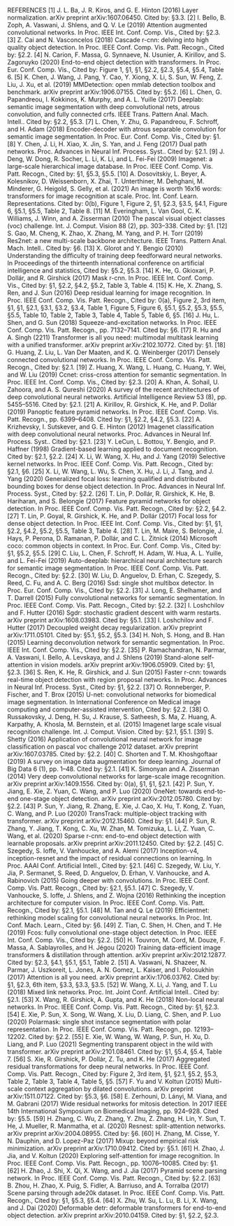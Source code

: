 REFERENCES
[1] J. L. Ba, J. R. Kiros, and G. E. Hinton (2016) Layer normalization. arXiv preprint arXiv:1607.06450. Cited by: §3.3.
[2] I. Bello, B. Zoph, A. Vaswani, J. Shlens, and Q. V. Le (2019) Attention augmented convolutional networks. In Proc. IEEE Int. Conf. Comp. Vis., Cited by: §2.3.
[3] Z. Cai and N. Vasconcelos (2018) Cascade r-cnn: delving into high quality object detection. In Proc. IEEE Conf. Comp. Vis. Patt. Recogn., Cited by: §2.2.
[4] N. Carion, F. Massa, G. Synnaeve, N. Usunier, A. Kirillov, and S. Zagoruyko (2020) End-to-end object detection with transformers. In Proc. Eur. Conf. Comp. Vis., Cited by: Figure 1, §1, §1, §2.2, §2.3, §5.4, §5.4, Table 6.
[5] K. Chen, J. Wang, J. Pang, Y. Cao, Y. Xiong, X. Li, S. Sun, W. Feng, Z. Liu, J. Xu, et al. (2019) MMDetection: open mmlab detection toolbox and benchmark. arXiv preprint arXiv:1906.07155. Cited by: §5.2.
[6] L. Chen, G. Papandreou, I. Kokkinos, K. Murphy, and A. L. Yuille (2017) Deeplab: semantic image segmentation with deep convolutional nets, atrous convolution, and fully connected crfs. IEEE Trans. Pattern Anal. Mach. Intell.. Cited by: §2.2, §5.3.
[7] L. Chen, Y. Zhu, G. Papandreou, F. Schroff, and H. Adam (2018) Encoder-decoder with atrous separable convolution for semantic image segmentation. In Proc. Eur. Conf. Comp. Vis., Cited by: §1.
[8] Y. Chen, J. Li, H. Xiao, X. Jin, S. Yan, and J. Feng (2017) Dual path networks. Proc. Advances in Neural Inf. Process. Syst.. Cited by: §2.1.
[9] J. Deng, W. Dong, R. Socher, L. Li, K. Li, and L. Fei-Fei (2009) Imagenet: a large-scale hierarchical image database. In Proc. IEEE Conf. Comp. Vis. Patt. Recogn., Cited by: §1, §5.3, §5.5.
[10] A. Dosovitskiy, L. Beyer, A. Kolesnikov, D. Weissenborn, X. Zhai, T. Unterthiner, M. Dehghani, M. Minderer, G. Heigold, S. Gelly, et al. (2021) An image is worth 16x16 words: transformers for image recognition at scale. Proc. Int. Conf. Learn. Representations. Cited by: 0(b), Figure 1, Figure 2, §1, §2.3, §3.5, §4.1, Figure 6, §5.1, §5.5, Table 2, Table 8.
[11] M. Everingham, L. Van Gool, C. K. Williams, J. Winn, and A. Zisserman (2010) The pascal visual object classes (voc) challenge. Int. J. Comput. Vision 88 (2), pp. 303–338. Cited by: §1.
[12] S. Gao, M. Cheng, K. Zhao, X. Zhang, M. Yang, and P. H. Torr (2019) Res2net: a new multi-scale backbone architecture. IEEE Trans. Pattern Anal. Mach. Intell.. Cited by: §6.
[13] X. Glorot and Y. Bengio (2010) Understanding the difficulty of training deep feedforward neural networks. In Proceedings of the thirteenth international conference on artificial intelligence and statistics, Cited by: §5.2, §5.3.
[14] K. He, G. Gkioxari, P. Dollár, and R. Girshick (2017) Mask r-cnn. In Proc. IEEE Int. Conf. Comp. Vis., Cited by: §1, §2.2, §4.2, §5.2, Table 3, Table 4.
[15] K. He, X. Zhang, S. Ren, and J. Sun (2016) Deep residual learning for image recognition. In Proc. IEEE Conf. Comp. Vis. Patt. Recogn., Cited by: 0(a), Figure 2, 3rd item, §1, §1, §2.1, §3.1, §3.2, §3.4, Table 1, Figure 5, Figure 6, §5.1, §5.2, §5.3, §5.5, §5.5, Table 10, Table 2, Table 3, Table 4, Table 5, Table 6, §5.
[16] J. Hu, L. Shen, and G. Sun (2018) Squeeze-and-excitation networks. In Proc. IEEE Conf. Comp. Vis. Patt. Recogn., pp. 7132–7141. Cited by: §6.
[17] R. Hu and A. Singh (2211) Transformer is all you need: multimodal multitask learning with a unified transformer. arXiv preprint arXiv:2102.10772. Cited by: §1.
[18] G. Huang, Z. Liu, L. Van Der Maaten, and K. Q. Weinberger (2017) Densely connected convolutional networks. In Proc. IEEE Conf. Comp. Vis. Patt. Recogn., Cited by: §2.1.
[19] Z. Huang, X. Wang, L. Huang, C. Huang, Y. Wei, and W. Liu (2019) Ccnet: criss-cross attention for semantic segmentation. In Proc. IEEE Int. Conf. Comp. Vis., Cited by: §2.3.
[20] A. Khan, A. Sohail, U. Zahoora, and A. S. Qureshi (2020) A survey of the recent architectures of deep convolutional neural networks. Artificial Intelligence Review 53 (8), pp. 5455–5516. Cited by: §2.1.
[21] A. Kirillov, R. Girshick, K. He, and P. Dollár (2019) Panoptic feature pyramid networks. In Proc. IEEE Conf. Comp. Vis. Patt. Recogn., pp. 6399–6408. Cited by: §1, §2.2, §4.2, §5.3.
[22] A. Krizhevsky, I. Sutskever, and G. E. Hinton (2012) Imagenet classification with deep convolutional neural networks. Proc. Advances in Neural Inf. Process. Syst.. Cited by: §2.1.
[23] Y. LeCun, L. Bottou, Y. Bengio, and P. Haffner (1998) Gradient-based learning applied to document recognition. Cited by: §2.1, §2.2.
[24] X. Li, W. Wang, X. Hu, and J. Yang (2019) Selective kernel networks. In Proc. IEEE Conf. Comp. Vis. Patt. Recogn., Cited by: §2.1, §6.
[25] X. Li, W. Wang, L. Wu, S. Chen, X. Hu, J. Li, J. Tang, and J. Yang (2020) Generalized focal loss: learning qualified and distributed bounding boxes for dense object detection. In Proc. Advances in Neural Inf. Process. Syst., Cited by: §2.2.
[26] T. Lin, P. Dollár, R. Girshick, K. He, B. Hariharan, and S. Belongie (2017) Feature pyramid networks for object detection. In Proc. IEEE Conf. Comp. Vis. Patt. Recogn., Cited by: §2.2, §4.2.
[27] T. Lin, P. Goyal, R. Girshick, K. He, and P. Dollár (2017) Focal loss for dense object detection. In Proc. IEEE Int. Conf. Comp. Vis., Cited by: §1, §1, §2.2, §4.2, §5.2, §5.5, Table 3, Table 4.
[28] T. Lin, M. Maire, S. Belongie, J. Hays, P. Perona, D. Ramanan, P. Dollár, and C. L. Zitnick (2014) Microsoft coco: common objects in context. In Proc. Eur. Conf. Comp. Vis., Cited by: §1, §5.2, §5.5.
[29] C. Liu, L. Chen, F. Schroff, H. Adam, W. Hua, A. L. Yuille, and L. Fei-Fei (2019) Auto-deeplab: hierarchical neural architecture search for semantic image segmentation. In Proc. IEEE Conf. Comp. Vis. Patt. Recogn., Cited by: §2.2.
[30] W. Liu, D. Anguelov, D. Erhan, C. Szegedy, S. Reed, C. Fu, and A. C. Berg (2016) Ssd: single shot multibox detector. In Proc. Eur. Conf. Comp. Vis., Cited by: §2.2.
[31] J. Long, E. Shelhamer, and T. Darrell (2015) Fully convolutional networks for semantic segmentation. In Proc. IEEE Conf. Comp. Vis. Patt. Recogn., Cited by: §2.2.
[32] I. Loshchilov and F. Hutter (2016) Sgdr: stochastic gradient descent with warm restarts. arXiv preprint arXiv:1608.03983. Cited by: §5.1.
[33] I. Loshchilov and F. Hutter (2017) Decoupled weight decay regularization. arXiv preprint arXiv:1711.05101. Cited by: §5.1, §5.2, §5.3.
[34] H. Noh, S. Hong, and B. Han (2015) Learning deconvolution network for semantic segmentation. In Proc. IEEE Int. Conf. Comp. Vis., Cited by: §2.2.
[35] P. Ramachandran, N. Parmar, A. Vaswani, I. Bello, A. Levskaya, and J. Shlens (2019) Stand-alone self-attention in vision models. arXiv preprint arXiv:1906.05909. Cited by: §1, §2.3.
[36] S. Ren, K. He, R. Girshick, and J. Sun (2015) Faster r-cnn: towards real-time object detection with region proposal networks. In Proc. Advances in Neural Inf. Process. Syst., Cited by: §1, §2.2.
[37] O. Ronneberger, P. Fischer, and T. Brox (2015) U-net: convolutional networks for biomedical image segmentation. In International Conference on Medical image computing and computer-assisted intervention, Cited by: §2.2.
[38] O. Russakovsky, J. Deng, H. Su, J. Krause, S. Satheesh, S. Ma, Z. Huang, A. Karpathy, A. Khosla, M. Bernstein, et al. (2015) Imagenet large scale visual recognition challenge. Int. J. Comput. Vision. Cited by: §2.1, §5.1.
[39] S. Shetty (2016) Application of convolutional neural network for image classification on pascal voc challenge 2012 dataset. arXiv preprint arXiv:1607.03785. Cited by: §2.2.
[40] C. Shorten and T. M. Khoshgoftaar (2019) A survey on image data augmentation for deep learning. Journal of Big Data 6 (1), pp. 1–48. Cited by: §2.1.
[41] K. Simonyan and A. Zisserman (2014) Very deep convolutional networks for large-scale image recognition. arXiv preprint arXiv:1409.1556. Cited by: 0(a), §1, §1, §2.1.
[42] P. Sun, Y. Jiang, E. Xie, Z. Yuan, C. Wang, and P. Luo (2020) OneNet: towards end-to-end one-stage object detection. arXiv preprint arXiv:2012.05780. Cited by: §2.2.
[43] P. Sun, Y. Jiang, R. Zhang, E. Xie, J. Cao, X. Hu, T. Kong, Z. Yuan, C. Wang, and P. Luo (2020) TransTrack: multiple-object tracking with transformer. arXiv preprint arXiv:2012.15460. Cited by: §1.
[44] P. Sun, R. Zhang, Y. Jiang, T. Kong, C. Xu, W. Zhan, M. Tomizuka, L. Li, Z. Yuan, C. Wang, et al. (2020) Sparse r-cnn: end-to-end object detection with learnable proposals. arXiv preprint arXiv:2011.12450. Cited by: §2.2.
[45] C. Szegedy, S. Ioffe, V. Vanhoucke, and A. Alemi (2017) Inception-v4, inception-resnet and the impact of residual connections on learning. In Proc. AAAI Conf. Artificial Intell., Cited by: §2.1.
[46] C. Szegedy, W. Liu, Y. Jia, P. Sermanet, S. Reed, D. Anguelov, D. Erhan, V. Vanhoucke, and A. Rabinovich (2015) Going deeper with convolutions. In Proc. IEEE Conf. Comp. Vis. Patt. Recogn., Cited by: §2.1, §5.1.
[47] C. Szegedy, V. Vanhoucke, S. Ioffe, J. Shlens, and Z. Wojna (2016) Rethinking the inception architecture for computer vision. In Proc. IEEE Conf. Comp. Vis. Patt. Recogn., Cited by: §2.1, §5.1.
[48] M. Tan and Q. Le (2019) Efficientnet: rethinking model scaling for convolutional neural networks. In Proc. Int. Conf. Mach. Learn., Cited by: §6.
[49] Z. Tian, C. Shen, H. Chen, and T. He (2019) Fcos: fully convolutional one-stage object detection. In Proc. IEEE Int. Conf. Comp. Vis., Cited by: §2.2.
[50] H. Touvron, M. Cord, M. Douze, F. Massa, A. Sablayrolles, and H. Jégou (2020) Training data-efficient image transformers & distillation through attention. arXiv preprint arXiv:2012.12877. Cited by: §2.3, §4.1, §5.1, §5.1, Table 2.
[51] A. Vaswani, N. Shazeer, N. Parmar, J. Uszkoreit, L. Jones, A. N. Gomez, L. Kaiser, and I. Polosukhin (2017) Attention is all you need. arXiv preprint arXiv:1706.03762. Cited by: §1, §2.3, 6th item, §3.3, §3.3, §3.5.
[52] W. Wang, X. Li, J. Yang, and T. Lu (2018) Mixed link networks. Proc. Int. Joint Conf. Artificial Intell.. Cited by: §2.1.
[53] X. Wang, R. Girshick, A. Gupta, and K. He (2018) Non-local neural networks. In Proc. IEEE Conf. Comp. Vis. Patt. Recogn., Cited by: §1, §2.3.
[54] E. Xie, P. Sun, X. Song, W. Wang, X. Liu, D. Liang, C. Shen, and P. Luo (2020) Polarmask: single shot instance segmentation with polar representation. In Proc. IEEE Conf. Comp. Vis. Patt. Recogn., pp. 12193–12202. Cited by: §2.2.
[55] E. Xie, W. Wang, W. Wang, P. Sun, H. Xu, D. Liang, and P. Luo (2021) Segmenting transparent object in the wild with transformer. arXiv preprint arXiv:2101.08461. Cited by: §1, §5.4, §5.4, Table 7.
[56] S. Xie, R. Girshick, P. Dollár, Z. Tu, and K. He (2017) Aggregated residual transformations for deep neural networks. In Proc. IEEE Conf. Comp. Vis. Patt. Recogn., Cited by: Figure 2, 3rd item, §1, §2.1, §5.2, §5.3, Table 2, Table 3, Table 4, Table 5, §5.
[57] F. Yu and V. Koltun (2015) Multi-scale context aggregation by dilated convolutions. arXiv preprint arXiv:1511.07122. Cited by: §5.3, §6.
[58] E. Zerhouni, D. Lányi, M. Viana, and M. Gabrani (2017) Wide residual networks for mitosis detection. In 2017 IEEE 14th International Symposium on Biomedical Imaging, pp. 924–928. Cited by: §5.5.
[59] H. Zhang, C. Wu, Z. Zhang, Y. Zhu, Z. Zhang, H. Lin, Y. Sun, T. He, J. Mueller, R. Manmatha, et al. (2020) Resnest: split-attention networks. arXiv preprint arXiv:2004.08955. Cited by: §6.
[60] H. Zhang, M. Cisse, Y. N. Dauphin, and D. Lopez-Paz (2017) Mixup: beyond empirical risk minimization. arXiv preprint arXiv:1710.09412. Cited by: §5.1.
[61] H. Zhao, J. Jia, and V. Koltun (2020) Exploring self-attention for image recognition. In Proc. IEEE Conf. Comp. Vis. Patt. Recogn., pp. 10076–10085. Cited by: §1.
[62] H. Zhao, J. Shi, X. Qi, X. Wang, and J. Jia (2017) Pyramid scene parsing network. In Proc. IEEE Conf. Comp. Vis. Patt. Recogn., Cited by: §2.2.
[63] B. Zhou, H. Zhao, X. Puig, S. Fidler, A. Barriuso, and A. Torralba (2017) Scene parsing through ade20k dataset. In Proc. IEEE Conf. Comp. Vis. Patt. Recogn., Cited by: §1, §5.3, §5.4.
[64] X. Zhu, W. Su, L. Lu, B. Li, X. Wang, and J. Dai (2020) Deformable detr: deformable transformers for end-to-end object detection. arXiv preprint arXiv:2010.04159. Cited by: §1, §2.2, §2.3.
